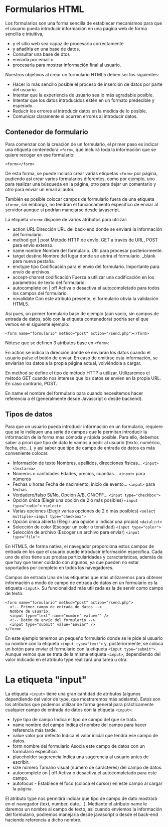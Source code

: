 # Formularios HTML
 Los formularios son una forma sencilla de establecer mecanismos para que el usuario pueda introducir información en una página web de forma sencilla e intuitiva, 
 * y el sitio web sea capaz de procesarla correctamente 
 * y añadirla en una base de datos,
 * Consultar una base de dtos
 * enviarla por email o
 * procesarla para mostrar información final al usuario.

Nuestros objetivos al crear un formulario HTML5 deben ser los siguientes:

* Hacer lo más sencillo posible el proceso de inserción de datos por parte del usuario.
* Intentar que la experiencia de usuario sea lo más agradable posible.
* Intentar que los datos introducidos estén en un formato predecible y esperado.
* Reducir los errores al introducir datos en la medida de lo posible.
* Comunicar claramente si ocurren errores al introducir datos.
## Contenedor de formulario 
Para comenzar con la creación de un formulario, el primer paso es indicar una etiqueta contenedora ``<form>``, que incluirá toda la información que se quiere recoger en ese formulario:
````
<form></form>
````
De esta forma, se puede incluso crear varias etiquetas ``<form>`` por página, pudiendo así crear varios formularios diferentes, como por ejemplo, uno para realizar una búsqueda en la página, otro para dejar un comentario y otro para enviar un email al autor.

También es posible colocar campos de formulario fuera de una etiqueta ``<form>``, sin embargo, no tendrán el funcionamiento específico de enviar al servidor aunque sí podrían manejarse desde javascript.

La etiqueta ``<form>`` dispone de varios atributos para utilizar:

* action	URL	Dirección URL del back-end donde se enviará la información del formulario.
* method	get | post	Método HTTP de envío. GET a través de URL, POST para envío extenso.
* name	nombre	Nombre del formulario. Útil para procesar posteriormente.
* target	destino	Nombre del lugar donde se abrirá el formulario. \_blank para nueva pestaña.
* enctype	tipo	Codificación para el envío del formulario. Importante para envío de archivos.
* accept-charset	codificación	Fuerza a utilizar una codificación en los parámetros de texto del formulario.
* autocomplete	on | off	Activa o desactiva el autocompletado para todos los campos del formulario.
* novalidate		Con este atributo presente, el formulario obvia la validación HTML5.

Así pues, un primer formulario base de ejemplo (aún vacío, sin campos de entrada de datos, sólo con la etiqueta contenedora) podría ser el que vemos en el siguiente ejemplo:
````
<form name="formulario" method="post" action="/send.php"></form>
````
Nótese que se definen 3 atributos base en ``<form>``:

En action se indica la dirección donde se enviarán los datos cuando el usuario pulse el botón de enviar. En caso de omitirse esta información, se enviarían los datos a la propia página actual, volviéndola a cargar.

En method se define el tipo de método HTTP a utilizar. Utilizaremos el método GET cuando nos interese que los datos se envíen en la propia URL. En caso contrario, POST.

En name el nombre del formulario para cuando necesitemos hacer referencia a él (generalmente desde Javascript o desde backend).

## Tipos de datos 
Para que un usuario pueda introducir información en un formulario, requiere que se le indiquen una serie de campos que le permitan introducir la información de la forma más cómoda y rápida posible. Para ello, debemos saber a priori que tipo de dato le vamos a pedir al usuario (texto, numérico, fecha, etc...), y así saber que tipo de campo de entrada de datos es más conveniente colocar.


* Información de texto	Nombres, apellidos, direcciones físicas...	``<input>``
``<textarea>``
* Números o cantidades	Edades, precios, cuantías...	``<input>`` para números
* Fechas u horas	Fecha de nacimiento, inicio de evento...	``<input>`` para fechas
* Verdadero/falso	Si/No, Opción A/B, ON/OFF...	``<input type="checkbox">``
* Opción única	(Elegir una opción de 2 ó más posibles)	````<input type="radio">````
````<select>````
* Varias opciones	(Elegir varias opciones de 2 ó más posibles)	``<select multiple>``
``<input type="checkbox">``
* Opción única abierta	(Elegir una opción o indicar una propia)	``<datalist>``
* Selección de color	(Escoger un color o tonalidad)	``<input type="color">``
* Selección de archivo	(Escoger un archivo para enviar)	``<input type="file">``

En HTML5, de forma nativa, el navegador proporciona estos campos de entrada en los que el usuario puede introducir información específica. Cada uno de ellos tiene sus propias particularidades y características, además de que hay que tener cuidado con algunos, ya que pueden no estar soportados por completo en todos los navegadores.

Campos de entrada 
Una de las etiquetas que más utilizaremos para obtener información a modo de campo de entrada de datos en un formulario es la etiqueta ``<input>``. Su funcionalidad más utilizada es la de servir como campo de texto:
````
<form name="formulario" method="post" action="/send.php">
  <!-- Primer campo de entrada de datos -->
  Nombre de usuario:
  <input type="text" name="nombre" value="" />
  <!-- Botón de envío del formulario -->
  <input type="submit" value="Enviar" />
</form>
````
En este ejemplo tenemos un pequeño formulario donde se le pide al usuario su nombre con la etiqueta ``<input type="text">`` y, posteriormente, se coloca un botón para enviar el formulario con la etiqueta ``<input type="submit">``. Aunque vemos que se trata de la misma etiqueta ``<input>``, dependiendo del valor indicado en el atributo type realizará una tarea u otra.

# La etiqueta "input" 
La etiqueta ``<input>`` tiene una gran cantidad de atributos (algunos dependiendo del valor de type, que mostraremos más adelante). Estos son los atributos que podemos utilizar de forma general para prácticamente cualquier campo de entrada de datos con la etiqueta ``<input>``:


* type	tipo de campo	Indica el tipo de campo del que se trata.
* name	nombre del campo	Indica el nombre del campo para hacer referencia más tarde.
* value	valor por defecto	Indica el valor inicial que tendrá ese campo de datos.
* form	nombre del formulario	Asocia este campo de datos con un formulario específico.
* placeholder	sugerencia	Indica una sugerencia al usuario antes de escribir.
* size	número	Tamaño visual (número de carácteres) del campo de datos.
* autocomplete	on | off	Activa o desactiva el autocompletado para este campo.
* autofocus	-	Establece el foco (coloca el cursor) en este campo al cargar la página.

El atributo type nos permitirá indicar que tipo de campo de dato mostrará en el navegador (text, number, date... ). Mediante el atributo name le daremos un nombre al campo de texto, así cuando enviemos la información del formulario, podremos manejarla desde javascript o desde el back-end haciendo referencia a dicho nombre.
